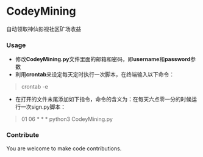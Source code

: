 # CodeyMining
 自动领取神仙影视社区矿场收益

### Usage
* 修改**CodeyMining.py**文件里面的邮箱和密码，即**username**和**password**参数
* 利用**crontab**来设定每天定时执行一次脚本，在终端输入以下命令：
> crontab -e
* 在打开的文件末尾添加如下指令，命令的含义为：在每天六点零一分的时候运行一次sign.py脚本：
>  01 06 * * * python3 CodeyMining.py

### Contribute
You are welcome to make code contributions.
